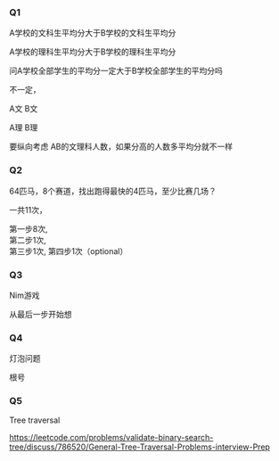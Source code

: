 
### Q1

A学校的文科生平均分大于B学校的文科生平均分

A学校的理科生平均分大于B学校的理科生平均分

问A学校全部学生的平均分一定大于B学校全部学生的平均分吗

不一定，

A文  B文

A理  B理  

要纵向考虑 AB的文理科人数，如果分高的人数多平均分就不一样

### Q2

64匹马，8个赛道，找出跑得最快的4匹马，至少比赛几场？

一共11次，

第一步8次,   
第二步1次,  
第三步1次,
第四步1次（optional）


### Q3

Nim游戏

从最后一步开始想


### Q4

灯泡问题

根号

### Q5

Tree traversal

https://leetcode.com/problems/validate-binary-search-tree/discuss/786520/General-Tree-Traversal-Problems-interview-Prep


